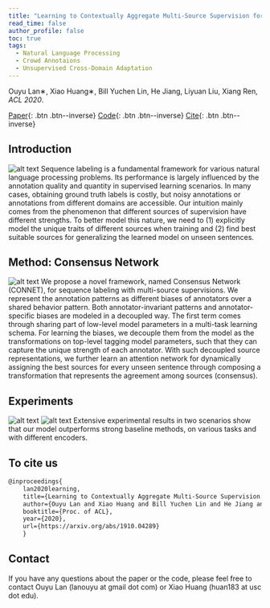 ```yaml
---
title: "Learning to Contextually Aggregate Multi-Source Supervision for Sequence Labeling"
read_time: false
author_profile: false
toc: true
tags:
  - Natural Language Processing
  - Crowd Annotaions
  - Unsupervised Cross-Domain Adaptation
---
```


Ouyu Lan∗, Xiao Huang∗, Bill Yuchen Lin, He Jiang, Liyuan Liu, Xiang Ren, *ACL 2020*.

[Paper](https://arxiv.org/abs/1910.04289){: .btn .btn--inverse}
[Code](https://github.com/INK-USC/ConNet){: .btn .btn--inverse}
[Cite](#to-cite-us){: .btn .btn--inverse}

## Introduction
![alt text](assets/images/intro.gif)
Sequence labeling is a fundamental framework for various natural language processing problems. Its performance is largely influenced by the annotation quality and quantity in supervised learning scenarios. In many cases, obtaining ground truth labels is costly, but noisy annotations or annotations from different domains are accessible. Our intuition mainly comes from the phenomenon that different sources of supervision have different strengths. To better model this nature, we need to (1) explicitly model the unique traits of different sources when training and (2) find best suitable sources for generalizing the learned model on unseen sentences.

## Method: Consensus Network
![alt text](assets/images/method.gif)
We propose a novel framework, named Consensus Network (CONNET), for sequence labeling with multi-source supervisions. We represent the annotation patterns as different biases of annotators over a shared behavior pattern. Both annotator-invariant patterns and annotator-specific biases are modeled in a decoupled way. The first term comes through sharing part of low-level model parameters in a multi-task learning schema. For learning the biases, we decouple them from the model as the transformations on top-level tagging model parameters, such that they can capture the unique strength of each annotator. With such decoupled source representations, we further learn an attention network for dynamically assigning the best sources for every unseen sentence through composing a transformation that represents the agreement among sources (consensus).

## Experiments
![alt text](assets/images/exp_crowd.png)
![alt text](assets/images/exp_domain.png)
Extensive experimental results in two scenarios show that our model outperforms strong baseline methods, on various tasks and with different encoders.

## To cite us
```markdown
@inproceedings{
    lan2020learning,
    title={Learning to Contextually Aggregate Multi-Source Supervision for Sequence Labeling},
    author={Ouyu Lan and Xiao Huang and Bill Yuchen Lin and He Jiang and Liyuan Liu and Xiang Ren},
    booktitle={Proc. of ACL},
    year={2020},
    url={https://arxiv.org/abs/1910.04289}
    }
```

## Contact
If you have any questions about the paper or the code, please feel free to contact Ouyu Lan (lanouyu at gmail dot com) or Xiao Huang (huan183 at usc dot edu).